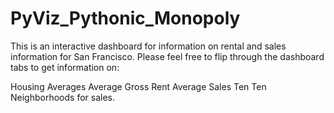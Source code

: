 # PyViz_Pythonic_Monopoly

This is an interactive dashboard for information on rental and sales information for San Francisco.
Please feel free to flip through the dashboard tabs to get information on:

Housing Averages 
Average Gross Rent
Average Sales
Ten Ten Neighborhoods for sales.
